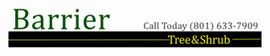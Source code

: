 <?xml version="1.0" encoding="utf-8"?>
<svg viewBox="0 0 500 500" xmlns="http://www.w3.org/2000/svg">
  <rect x="0.493" y="157.703" width="499.239" height="30.485" style="stroke: rgb(0, 0, 0);"/>
  <path d="M 311.424 160.094 L 326.217 160.094 L 326.217 164.852 L 324.877 164.852 Q 324.577 163.676 324.283 162.992 Q 323.989 162.309 323.661 161.953 Q 323.333 161.598 322.957 161.447 Q 322.581 161.297 321.829 161.297 L 320.092 161.297 L 320.092 175.297 Q 320.092 176.104 320.181 176.582 Q 320.27 177.061 320.455 177.341 Q 320.639 177.621 320.954 177.778 Q 321.268 177.936 321.938 178.086 L 321.938 178.756 L 315.69 178.756 L 315.69 178.086 Q 316.1 177.99 316.415 177.881 Q 316.729 177.772 316.927 177.614 Q 317.126 177.457 317.255 177.211 Q 317.385 176.965 317.46 176.541 Q 317.536 176.117 317.536 175.297 L 317.536 161.297 L 315.813 161.297 Q 315.17 161.297 314.753 161.42 Q 314.336 161.543 313.981 161.933 Q 313.626 162.322 313.332 163.04 Q 313.038 163.758 312.778 164.852 L 311.424 164.852 Z M 330.768 167.955 L 330.959 167.996 Q 331.711 167.08 332.354 166.554 Q 332.996 166.027 333.741 165.74 Q 334.487 165.453 335.43 165.453 Q 336.223 165.453 336.865 165.535 L 336.865 168.68 L 335.321 168.68 Q 334.992 167.942 334.623 167.607 Q 334.254 167.272 333.612 167.272 Q 333.119 167.272 332.634 167.559 Q 332.149 167.846 331.698 168.393 Q 331.246 168.94 331.075 169.418 Q 330.905 169.897 330.905 170.553 L 330.905 175.338 Q 330.905 176.582 331.055 177.054 Q 331.205 177.526 331.554 177.744 Q 331.903 177.963 332.6 178.086 L 332.6 178.756 L 327.09 178.756 L 327.09 178.086 Q 327.61 177.922 327.835 177.799 Q 328.061 177.676 328.225 177.457 Q 328.389 177.238 328.471 176.787 Q 328.553 176.336 328.553 175.379 L 328.553 169.418 Q 328.553 168.543 328.526 168.01 Q 328.498 167.477 328.334 167.155 Q 328.17 166.834 327.835 166.677 Q 327.5 166.52 326.885 166.41 L 326.885 165.699 L 330.084 165.563 L 330.918 165.563 Z M 348.776 176.432 Q 347.901 177.348 347.17 177.867 Q 346.438 178.387 345.563 178.681 Q 344.688 178.975 343.636 178.975 Q 340.819 178.975 339.384 177.286 Q 337.948 175.598 337.948 172.303 Q 337.948 170.266 338.68 168.707 Q 339.411 167.149 340.765 166.301 Q 342.118 165.453 343.882 165.453 Q 345.263 165.453 346.233 165.891 Q 347.204 166.328 347.785 167.087 Q 348.366 167.846 348.687 169.001 Q 349.009 170.156 349.05 172.016 L 340.436 172.016 L 340.436 172.262 Q 340.436 173.875 340.799 174.976 Q 341.161 176.076 341.988 176.698 Q 342.815 177.32 344.142 177.32 Q 345.263 177.32 346.158 176.903 Q 347.054 176.486 347.942 175.543 Z M 346.479 170.881 Q 346.397 169.404 346.11 168.468 Q 345.823 167.531 345.249 167.032 Q 344.675 166.533 343.745 166.533 Q 342.337 166.533 341.496 167.661 Q 340.655 168.789 340.505 170.881 Z M 362.028 176.432 Q 361.153 177.348 360.422 177.867 Q 359.69 178.387 358.815 178.681 Q 357.94 178.975 356.888 178.975 Q 354.071 178.975 352.636 177.286 Q 351.2 175.598 351.2 172.303 Q 351.2 170.266 351.932 168.707 Q 352.663 167.149 354.017 166.301 Q 355.37 165.453 357.134 165.453 Q 358.515 165.453 359.485 165.891 Q 360.456 166.328 361.037 167.087 Q 361.618 167.846 361.94 169.001 Q 362.261 170.156 362.302 172.016 L 353.689 172.016 L 353.689 172.262 Q 353.689 173.875 354.051 174.976 Q 354.413 176.076 355.24 176.698 Q 356.067 177.32 357.394 177.32 Q 358.515 177.32 359.41 176.903 Q 360.306 176.486 361.194 175.543 Z M 359.732 170.881 Q 359.649 169.404 359.362 168.468 Q 359.075 167.531 358.501 167.032 Q 357.927 166.533 356.997 166.533 Q 355.589 166.533 354.748 167.661 Q 353.907 168.789 353.757 170.881 Z M 376.427 176.897 Q 375.033 178.018 373.727 178.496 Q 372.421 178.975 370.835 178.975 Q 369.181 178.975 367.951 178.407 Q 366.72 177.84 366.071 176.801 Q 365.421 175.762 365.421 174.354 Q 365.421 173.233 365.838 172.323 Q 366.255 171.414 367.178 170.553 Q 368.101 169.692 369.687 168.776 Q 368.689 167.463 368.265 166.39 Q 367.841 165.317 367.841 164.195 Q 367.841 162.924 368.497 161.946 Q 369.154 160.969 370.364 160.422 Q 371.574 159.875 373.05 159.875 Q 373.966 159.875 374.766 160.06 Q 375.566 160.244 376.161 160.654 Q 376.755 161.065 377.097 161.721 Q 377.439 162.377 377.439 163.32 Q 377.439 163.772 377.343 164.189 Q 377.247 164.606 377.056 164.982 Q 376.865 165.358 376.557 165.754 Q 376.249 166.151 375.709 166.615 Q 375.169 167.08 374.335 167.6 Q 373.501 168.119 372.49 168.693 Q 373.173 169.609 374.54 171.236 Q 375.908 172.863 377.289 174.381 Q 378.205 173.438 378.649 172.494 Q 379.093 171.551 379.093 170.553 Q 379.093 169.842 378.765 169.486 Q 378.437 169.131 377.712 169.049 L 377.712 168.379 L 381.609 168.379 L 381.609 169.049 Q 381.609 169.24 381.472 169.856 Q 381.39 170.252 381.267 170.649 Q 381.144 171.031 380.98 171.414 Q 380.816 171.797 380.611 172.166 Q 380.406 172.563 380.146 172.945 Q 379.886 173.328 379.585 173.711 Q 379.271 174.108 378.888 174.504 Q 378.519 174.901 378.095 175.297 Q 378.765 176.076 379.264 176.514 Q 379.763 176.951 380.153 177.136 Q 380.542 177.32 380.966 177.32 Q 381.376 177.32 381.752 177.129 Q 382.128 176.938 382.757 176.404 L 383.386 177.184 Q 382.566 178.031 381.67 178.503 Q 380.775 178.975 379.955 178.975 Q 379.285 178.975 378.786 178.797 Q 378.287 178.619 377.767 178.209 Q 377.247 177.799 376.427 176.897 Z M 371.724 167.764 Q 373.474 166.834 374.37 165.768 Q 375.265 164.701 375.265 163.539 Q 375.265 162.76 374.971 162.193 Q 374.677 161.625 374.13 161.331 Q 373.583 161.037 372.886 161.037 Q 372.08 161.037 371.457 161.386 Q 370.835 161.734 370.487 162.398 Q 370.138 163.061 370.138 163.963 Q 370.138 164.797 370.487 165.672 Q 370.835 166.547 371.724 167.764 Z M 370.439 169.76 Q 369.099 170.635 368.484 171.599 Q 367.869 172.563 367.869 173.793 Q 367.869 174.928 368.333 175.755 Q 368.798 176.582 369.605 176.992 Q 370.412 177.402 371.423 177.402 Q 372.613 177.402 373.57 177.088 Q 374.527 176.774 375.607 175.981 Q 375.169 175.488 374.349 174.531 L 372.093 171.838 Q 371.533 171.154 371.095 170.608 Z M 387.109 174.504 Q 387.382 175.707 387.847 176.404 Q 388.312 177.102 389.05 177.437 Q 389.789 177.772 390.951 177.772 Q 392.55 177.772 393.405 176.938 Q 394.259 176.104 394.259 174.504 Q 394.259 173.479 393.904 172.781 Q 393.548 172.084 392.742 171.469 Q 391.935 170.854 390.281 170.033 Q 388.681 169.24 387.752 168.482 Q 386.822 167.723 386.364 166.834 Q 385.906 165.945 385.906 164.893 Q 385.906 163.361 386.624 162.234 Q 387.341 161.106 388.729 160.49 Q 390.117 159.875 391.908 159.875 Q 392.947 159.875 393.938 159.984 Q 394.929 160.094 396.419 160.477 L 396.419 164.168 L 395.066 164.168 Q 394.752 162.965 394.273 162.295 Q 393.794 161.625 393.152 161.359 Q 392.509 161.092 391.484 161.092 Q 390.595 161.092 389.891 161.42 Q 389.187 161.748 388.777 162.411 Q 388.367 163.074 388.367 163.99 Q 388.367 164.961 388.715 165.631 Q 389.064 166.301 389.802 166.875 Q 390.541 167.449 391.99 168.16 Q 393.74 169.035 394.704 169.787 Q 395.668 170.539 396.208 171.503 Q 396.748 172.467 396.748 173.752 Q 396.748 175.188 396.296 176.179 Q 395.845 177.17 395.045 177.792 Q 394.246 178.414 393.131 178.694 Q 392.017 178.975 390.691 178.975 Q 388.544 178.975 385.742 178.25 L 385.742 174.504 Z M 402.697 167.832 L 402.752 167.846 Q 403.818 166.766 404.44 166.335 Q 405.062 165.904 405.671 165.686 Q 406.279 165.467 406.976 165.467 Q 407.728 165.467 408.316 165.645 Q 408.904 165.822 409.348 166.185 Q 409.793 166.547 410.073 167.073 Q 410.353 167.6 410.49 168.331 Q 410.627 169.063 410.627 170.184 L 410.627 175.338 Q 410.627 176.527 410.729 176.958 Q 410.832 177.389 411.098 177.628 Q 411.365 177.867 412.172 178.086 L 412.172 178.756 L 406.785 178.756 L 406.785 178.086 Q 407.318 177.922 407.55 177.799 Q 407.783 177.676 407.94 177.457 Q 408.097 177.238 408.186 176.78 Q 408.275 176.322 408.275 175.393 L 408.275 171.811 Q 408.275 169.992 408.09 169.028 Q 407.906 168.065 407.366 167.586 Q 406.826 167.108 405.855 167.108 Q 405.308 167.108 404.871 167.299 Q 404.433 167.49 403.859 167.983 Q 403.285 168.475 402.991 168.994 Q 402.697 169.514 402.697 170.102 L 402.697 175.338 Q 402.697 176.268 402.745 176.664 Q 402.793 177.061 402.929 177.327 Q 403.066 177.594 403.346 177.765 Q 403.627 177.936 404.215 178.086 L 404.215 178.756 L 398.8 178.756 L 398.8 178.086 Q 399.402 177.922 399.662 177.772 Q 399.922 177.621 400.065 177.389 Q 400.209 177.156 400.277 176.719 Q 400.345 176.281 400.345 175.338 L 400.345 163.895 Q 400.345 162.582 400.325 162.063 Q 400.304 161.543 400.215 161.181 Q 400.127 160.818 399.969 160.613 Q 399.812 160.408 399.546 160.285 Q 399.279 160.162 398.582 160.039 L 398.582 159.328 L 401.877 159.192 L 402.697 159.192 Z M 417.767 167.955 L 417.958 167.996 Q 418.71 167.08 419.353 166.554 Q 419.995 166.027 420.74 165.74 Q 421.485 165.453 422.429 165.453 Q 423.222 165.453 423.864 165.535 L 423.864 168.68 L 422.319 168.68 Q 421.991 167.942 421.622 167.607 Q 421.253 167.272 420.61 167.272 Q 420.118 167.272 419.633 167.559 Q 419.147 167.846 418.696 168.393 Q 418.245 168.94 418.074 169.418 Q 417.903 169.897 417.903 170.553 L 417.903 175.338 Q 417.903 176.582 418.054 177.054 Q 418.204 177.526 418.553 177.744 Q 418.901 177.963 419.599 178.086 L 419.599 178.756 L 414.089 178.756 L 414.089 178.086 Q 414.608 177.922 414.834 177.799 Q 415.06 177.676 415.224 177.457 Q 415.388 177.238 415.47 176.787 Q 415.552 176.336 415.552 175.379 L 415.552 169.418 Q 415.552 168.543 415.524 168.01 Q 415.497 167.477 415.333 167.155 Q 415.169 166.834 414.834 166.677 Q 414.499 166.52 413.884 166.41 L 413.884 165.699 L 417.083 165.563 L 417.917 165.563 Z M 424.93 165.686 L 428.826 165.686 L 428.826 172.645 Q 428.826 174.244 428.949 175.078 Q 429.073 175.912 429.319 176.336 Q 429.565 176.76 430.016 177.047 Q 430.467 177.334 431.26 177.334 Q 431.78 177.334 432.258 177.129 Q 432.737 176.924 433.324 176.411 Q 433.912 175.899 434.165 175.393 Q 434.418 174.887 434.418 174.217 L 434.418 169.09 Q 434.418 168.311 434.377 167.914 Q 434.336 167.518 434.24 167.278 Q 434.145 167.039 434.015 166.889 Q 433.885 166.738 433.646 166.615 Q 433.406 166.492 432.873 166.356 L 432.873 165.686 L 436.77 165.686 L 436.77 175.024 Q 436.77 176.076 436.811 176.541 Q 436.852 177.006 436.989 177.279 Q 437.125 177.553 437.412 177.724 Q 437.699 177.895 438.438 178.045 L 438.438 178.756 L 435.307 178.893 L 434.473 178.893 L 434.555 176.651 L 434.35 176.596 Q 433.215 177.826 432.183 178.401 Q 431.151 178.975 430.112 178.975 Q 428.867 178.975 428.061 178.483 Q 427.254 177.99 426.858 177.013 Q 426.461 176.035 426.461 174.258 L 426.461 169.09 Q 426.461 167.942 426.372 167.511 Q 426.283 167.08 426.031 166.827 Q 425.778 166.574 424.93 166.356 Z M 443.757 167.832 L 443.812 167.846 Q 444.769 166.848 445.405 166.397 Q 446.04 165.945 446.717 165.706 Q 447.394 165.467 448.201 165.467 Q 449.664 165.467 450.709 166.212 Q 451.755 166.957 452.323 168.447 Q 452.89 169.938 452.89 172.098 Q 452.89 174.326 452.213 175.864 Q 451.537 177.402 450.217 178.189 Q 448.898 178.975 447.093 178.975 Q 446.081 178.975 445.186 178.79 Q 444.29 178.606 443.306 178.141 L 442.349 178.975 L 441.406 178.756 L 441.406 163.895 Q 441.406 162.582 441.385 162.063 Q 441.365 161.543 441.276 161.181 Q 441.187 160.818 441.03 160.613 Q 440.872 160.408 440.606 160.285 Q 440.339 160.162 439.642 160.039 L 439.642 159.328 L 442.951 159.192 L 443.757 159.192 Z M 443.757 173.834 Q 443.757 174.887 443.853 175.509 Q 443.949 176.131 444.174 176.541 Q 444.4 176.951 444.831 177.293 Q 445.261 177.635 445.794 177.765 Q 446.328 177.895 446.984 177.895 Q 448.624 177.895 449.472 176.555 Q 450.32 175.215 450.32 172.535 Q 450.32 169.828 449.547 168.468 Q 448.775 167.108 447.216 167.108 Q 446.437 167.108 445.89 167.347 Q 445.343 167.586 444.803 168.092 Q 444.263 168.598 444.01 169.09 Q 443.757 169.582 443.757 170.211 Z" transform="matrix(0.861327, 0, 0, 0.859156, 47.08422, 27.852615)" style="fill: rgb(247, 246, 12);"/>
  <path style="fill: rgb(216, 216, 216); stroke: rgb(247, 246, 12); transform-origin: 159.19px 174.049px;" d="M 0.168 174.17 L 318.212 173.928"/>
  <path style="fill: rgb(216, 216, 216); stroke: rgb(247, 246, 12); transform-origin: 225.142px 240.091px;" d="M 442.553 172.948 L 498.26 172.562"/>
  <path d="M 12.838 146.867 L 12.838 145.192 Q 14.957 144.645 15.675 143.979 Q 16.392 143.312 16.615 142.082 Q 16.837 140.851 16.837 138.322 L 16.837 108.757 Q 16.837 106.398 16.666 105.322 Q 16.495 104.245 16.102 103.647 Q 15.709 103.049 15.059 102.69 Q 14.41 102.331 12.838 101.887 L 12.838 100.212 L 31.534 100.212 Q 36.969 100.212 40.267 101.374 Q 43.565 102.536 45.172 104.809 Q 46.778 107.082 46.778 110.671 Q 46.778 113.644 45.633 115.832 Q 44.488 118.019 42.642 119.455 Q 40.797 120.89 37.891 122.121 L 37.891 122.429 Q 42.54 123.83 44.932 126.752 Q 47.325 129.675 47.325 133.708 Q 47.325 138.356 45.257 141.296 Q 43.189 144.235 39.464 145.551 Q 35.738 146.867 30.44 146.867 Z M 29.21 121.13 Q 34.405 121.13 37.157 118.617 Q 39.908 116.105 39.908 111.32 Q 39.908 108.962 39.139 107.407 Q 38.37 105.851 37.02 104.929 Q 35.67 104.006 33.824 103.613 Q 31.978 103.22 29.825 103.22 Q 28.526 103.22 26.407 103.288 Q 24.288 103.356 23.228 103.425 L 23.228 121.13 Z M 23.228 143.62 Q 25.723 143.859 28.8 143.859 Q 33.277 143.859 35.755 142.731 Q 38.233 141.603 39.344 139.399 Q 40.455 137.194 40.455 133.879 Q 40.455 130.563 39.242 128.41 Q 38.028 126.257 35.499 125.197 Q 32.97 124.138 28.526 124.138 L 23.228 124.138 Z M 75.959 141.979 L 75.446 141.843 Q 72.472 144.885 69.857 146.149 Q 67.243 147.414 64.303 147.414 Q 61.706 147.414 59.723 146.406 Q 57.741 145.397 56.681 143.569 Q 55.622 141.74 55.622 139.347 Q 55.622 134.357 60.561 131.64 Q 65.5 128.923 75.377 128.478 L 75.377 126.257 Q 75.377 122.702 74.694 120.651 Q 74.01 118.6 72.541 117.643 Q 71.071 116.686 68.61 116.686 Q 65.944 116.686 64.32 118.088 Q 62.697 119.489 61.876 122.292 L 57.399 122.292 L 57.399 117.848 Q 60.68 116.139 62.868 115.336 Q 65.055 114.533 67.243 114.072 Q 69.43 113.61 71.686 113.61 Q 75.07 113.61 77.121 114.687 Q 79.171 115.763 80.197 117.985 Q 81.222 120.207 81.222 124.684 L 81.222 136.579 Q 81.222 139.108 81.256 140.151 Q 81.291 141.193 81.461 142.082 Q 81.632 142.971 81.974 143.5 Q 82.316 144.03 82.982 144.406 Q 83.649 144.782 85.153 145.192 L 85.153 146.867 L 75.788 146.867 Z M 75.377 131.281 Q 68.439 131.349 64.987 133.127 Q 61.535 134.904 61.535 138.493 Q 61.535 140.441 62.321 141.569 Q 63.107 142.697 64.303 143.124 Q 65.5 143.552 67.14 143.552 Q 69.464 143.552 71.361 142.424 Q 73.258 141.296 74.318 139.553 Q 75.377 137.809 75.377 136.1 Z M 101.003 119.865 L 101.481 119.968 Q 103.361 117.678 104.967 116.362 Q 106.574 115.046 108.437 114.328 Q 110.299 113.61 112.658 113.61 Q 114.64 113.61 116.247 113.815 L 116.247 121.677 L 112.384 121.677 Q 111.564 119.831 110.641 118.993 Q 109.718 118.156 108.112 118.156 Q 106.881 118.156 105.668 118.874 Q 104.455 119.592 103.327 120.959 Q 102.199 122.326 101.772 123.522 Q 101.344 124.719 101.344 126.359 L 101.344 138.322 Q 101.344 141.432 101.72 142.612 Q 102.096 143.791 102.968 144.338 Q 103.839 144.885 105.583 145.192 L 105.583 146.867 L 91.808 146.867 L 91.808 145.192 Q 93.107 144.782 93.671 144.474 Q 94.235 144.167 94.645 143.62 Q 95.055 143.073 95.26 141.945 Q 95.465 140.817 95.465 138.425 L 95.465 123.522 Q 95.465 121.335 95.397 120.002 Q 95.329 118.669 94.919 117.866 Q 94.508 117.062 93.671 116.669 Q 92.834 116.276 91.296 116.003 L 91.296 114.225 L 99.294 113.884 L 101.379 113.884 Z M 131.354 119.865 L 131.833 119.968 Q 133.713 117.678 135.319 116.362 Q 136.926 115.046 138.789 114.328 Q 140.651 113.61 143.01 113.61 Q 144.992 113.61 146.599 113.815 L 146.599 121.677 L 142.736 121.677 Q 141.916 119.831 140.993 118.993 Q 140.07 118.156 138.464 118.156 Q 137.233 118.156 136.02 118.874 Q 134.807 119.592 133.679 120.959 Q 132.551 122.326 132.123 123.522 Q 131.696 124.719 131.696 126.359 L 131.696 138.322 Q 131.696 141.432 132.072 142.612 Q 132.448 143.791 133.32 144.338 Q 134.191 144.885 135.935 145.192 L 135.935 146.867 L 122.16 146.867 L 122.16 145.192 Q 123.459 144.782 124.023 144.474 Q 124.587 144.167 124.997 143.62 Q 125.407 143.073 125.612 141.945 Q 125.817 140.817 125.817 138.425 L 125.817 123.522 Q 125.817 121.335 125.749 120.002 Q 125.681 118.669 125.27 117.866 Q 124.86 117.062 124.023 116.669 Q 123.186 116.276 121.647 116.003 L 121.647 114.225 L 129.645 113.884 L 131.73 113.884 Z M 162.253 100.793 L 162.253 107.424 L 155.964 107.424 L 155.964 100.793 Z M 152.478 145.192 Q 153.811 144.782 154.375 144.474 Q 154.939 144.167 155.332 143.62 Q 155.725 143.073 155.947 141.945 Q 156.169 140.817 156.169 138.425 L 156.169 123.522 Q 156.169 121.335 156.101 120.002 Q 156.033 118.669 155.622 117.866 Q 155.212 117.062 154.375 116.669 Q 153.537 116.276 151.999 116.003 L 151.999 114.191 L 159.963 113.884 L 162.048 113.884 L 162.048 138.322 Q 162.048 141.262 162.322 142.407 Q 162.595 143.552 163.364 144.15 Q 164.133 144.748 165.876 145.192 L 165.876 146.867 L 152.478 146.867 Z M 200.63 141.056 Q 198.443 143.346 196.614 144.645 Q 194.786 145.944 192.598 146.679 Q 190.411 147.414 187.779 147.414 Q 180.738 147.414 177.149 143.193 Q 173.56 138.971 173.56 130.734 Q 173.56 125.641 175.389 121.745 Q 177.217 117.848 180.601 115.729 Q 183.985 113.61 188.394 113.61 Q 191.846 113.61 194.273 114.704 Q 196.7 115.798 198.152 117.695 Q 199.605 119.592 200.408 122.48 Q 201.211 125.368 201.314 130.016 L 179.781 130.016 L 179.781 130.632 Q 179.781 134.665 180.687 137.416 Q 181.592 140.168 183.66 141.723 Q 185.728 143.278 189.043 143.278 Q 191.846 143.278 194.085 142.236 Q 196.324 141.193 198.545 138.835 Z M 194.888 127.18 Q 194.683 123.488 193.965 121.147 Q 193.248 118.805 191.812 117.558 Q 190.376 116.31 188.052 116.31 Q 184.532 116.31 182.43 119.13 Q 180.328 121.95 179.952 127.18 Z M 218.097 119.865 L 218.576 119.968 Q 220.456 117.678 222.062 116.362 Q 223.669 115.046 225.532 114.328 Q 227.394 113.61 229.753 113.61 Q 231.735 113.61 233.342 113.815 L 233.342 121.677 L 229.479 121.677 Q 228.659 119.831 227.736 118.993 Q 226.813 118.156 225.207 118.156 Q 223.976 118.156 222.763 118.874 Q 221.55 119.592 220.422 120.959 Q 219.294 122.326 218.866 123.522 Q 218.439 124.719 218.439 126.359 L 218.439 138.322 Q 218.439 141.432 218.815 142.612 Q 219.191 143.791 220.063 144.338 Q 220.934 144.885 222.678 145.192 L 222.678 146.867 L 208.903 146.867 L 208.903 145.192 Q 210.202 144.782 210.766 144.474 Q 211.33 144.167 211.74 143.62 Q 212.15 143.073 212.355 141.945 Q 212.56 140.817 212.56 138.425 L 212.56 123.522 Q 212.56 121.335 212.492 120.002 Q 212.424 118.669 212.013 117.866 Q 211.603 117.062 210.766 116.669 Q 209.928 116.276 208.39 116.003 L 208.39 114.225 L 216.388 113.884 L 218.473 113.884 Z" transform="matrix(0.861327, 0, 0, 0.859156, -0.97321, 26.505199)" style="fill: rgb(0, 81, 0);"/>
  <path d="M 276.173 139.862 L 276.173 142.432 L 275.255 142.432 Q 275.032 141.625 274.689 141.147 Q 274.345 140.67 273.891 140.465 Q 273.436 140.261 272.796 140.261 Q 271.84 140.261 271.094 140.897 Q 270.347 141.532 269.92 142.808 Q 269.493 144.084 269.493 145.893 Q 269.493 147.711 269.846 148.996 Q 270.198 150.281 270.885 150.935 Q 271.571 151.589 272.573 151.589 Q 273.334 151.589 273.817 151.371 Q 274.299 151.153 274.628 150.68 Q 274.958 150.207 275.255 149.288 L 276.173 149.288 L 276.173 151.942 Q 275.301 152.174 274.387 152.289 Q 273.473 152.405 272.379 152.405 Q 270.022 152.405 268.816 150.81 Q 267.61 149.214 267.61 146.05 Q 267.61 144.065 268.236 142.571 Q 268.862 141.078 270.078 140.261 Q 271.293 139.445 272.982 139.445 Q 273.826 139.445 274.54 139.533 Q 275.255 139.621 276.173 139.862 Z M 283.828 150.93 L 283.689 150.893 Q 282.882 151.719 282.172 152.062 Q 281.462 152.405 280.665 152.405 Q 279.96 152.405 279.421 152.132 Q 278.883 151.858 278.596 151.362 Q 278.308 150.865 278.308 150.216 Q 278.308 148.861 279.649 148.124 Q 280.989 147.386 283.671 147.266 L 283.671 146.663 Q 283.671 145.698 283.485 145.141 Q 283.299 144.585 282.9 144.325 Q 282.502 144.065 281.834 144.065 Q 281.11 144.065 280.669 144.445 Q 280.229 144.826 280.006 145.587 L 278.791 145.587 L 278.791 144.381 Q 279.681 143.917 280.275 143.699 Q 280.869 143.481 281.462 143.355 Q 282.056 143.23 282.669 143.23 Q 283.587 143.23 284.144 143.522 Q 284.7 143.815 284.979 144.418 Q 285.257 145.021 285.257 146.236 L 285.257 149.465 Q 285.257 150.151 285.266 150.434 Q 285.275 150.717 285.322 150.958 Q 285.368 151.199 285.461 151.343 Q 285.554 151.487 285.735 151.589 Q 285.916 151.691 286.324 151.802 L 286.324 152.257 L 283.782 152.257 Z M 283.671 148.027 Q 281.787 148.045 280.85 148.528 Q 279.913 149.01 279.913 149.984 Q 279.913 150.513 280.127 150.819 Q 280.34 151.125 280.665 151.241 Q 280.989 151.357 281.435 151.357 Q 282.066 151.357 282.58 151.051 Q 283.095 150.745 283.383 150.272 Q 283.671 149.799 283.671 149.335 Z M 290.603 149.938 Q 290.603 150.736 290.677 151.046 Q 290.751 151.357 290.96 151.519 Q 291.169 151.682 291.642 151.802 L 291.642 152.257 L 287.959 152.257 L 287.959 151.802 Q 288.423 151.682 288.604 151.552 Q 288.785 151.422 288.863 151.241 Q 288.942 151.06 288.975 150.749 Q 289.007 150.439 289.007 149.938 L 289.007 142.173 Q 289.007 141.282 288.993 140.929 Q 288.979 140.577 288.919 140.331 Q 288.859 140.085 288.752 139.946 Q 288.645 139.807 288.465 139.723 Q 288.284 139.64 287.81 139.556 L 287.81 139.074 L 290.046 138.981 L 290.603 138.981 Z M 296.133 149.938 Q 296.133 150.736 296.207 151.046 Q 296.281 151.357 296.49 151.519 Q 296.699 151.682 297.172 151.802 L 297.172 152.257 L 293.489 152.257 L 293.489 151.802 Q 293.953 151.682 294.134 151.552 Q 294.315 151.422 294.393 151.241 Q 294.472 151.06 294.505 150.749 Q 294.537 150.439 294.537 149.938 L 294.537 142.173 Q 294.537 141.282 294.523 140.929 Q 294.509 140.577 294.449 140.331 Q 294.389 140.085 294.282 139.946 Q 294.175 139.807 293.995 139.723 Q 293.814 139.64 293.34 139.556 L 293.34 139.074 L 295.576 138.981 L 296.133 138.981 Z M 303.088 139.593 L 313.126 139.593 L 313.126 142.822 L 312.217 142.822 Q 312.013 142.024 311.814 141.56 Q 311.614 141.096 311.392 140.855 Q 311.169 140.614 310.914 140.512 Q 310.659 140.41 310.148 140.41 L 308.97 140.41 L 308.97 149.91 Q 308.97 150.457 309.03 150.782 Q 309.091 151.107 309.216 151.297 Q 309.341 151.487 309.555 151.594 Q 309.768 151.7 310.223 151.802 L 310.223 152.257 L 305.983 152.257 L 305.983 151.802 Q 306.261 151.737 306.475 151.663 Q 306.688 151.589 306.822 151.482 Q 306.957 151.376 307.045 151.209 Q 307.133 151.042 307.184 150.754 Q 307.235 150.466 307.235 149.91 L 307.235 140.41 L 306.066 140.41 Q 305.63 140.41 305.347 140.493 Q 305.064 140.577 304.823 140.841 Q 304.582 141.106 304.383 141.593 Q 304.183 142.08 304.007 142.822 L 303.088 142.822 Z M 317.512 152.405 Q 315.582 152.405 314.566 151.269 Q 313.55 150.132 313.55 147.906 Q 313.55 146.375 314.084 145.318 Q 314.617 144.26 315.545 143.745 Q 316.473 143.23 317.66 143.23 Q 319.645 143.23 320.666 144.385 Q 321.686 145.54 321.686 147.702 Q 321.686 149.242 321.176 150.299 Q 320.666 151.357 319.729 151.881 Q 318.792 152.405 317.512 152.405 Z M 315.304 147.711 Q 315.304 149.622 315.911 150.647 Q 316.519 151.673 317.651 151.673 Q 318.272 151.673 318.708 151.371 Q 319.144 151.07 319.418 150.559 Q 319.692 150.049 319.812 149.376 Q 319.933 148.704 319.933 147.971 Q 319.933 146.607 319.631 145.707 Q 319.33 144.807 318.81 144.385 Q 318.291 143.963 317.623 143.963 Q 316.5 143.963 315.902 144.937 Q 315.304 145.911 315.304 147.711 Z M 330.208 142.173 Q 330.208 141.282 330.194 140.929 Q 330.18 140.577 330.12 140.331 Q 330.06 140.085 329.953 139.946 Q 329.846 139.807 329.665 139.723 Q 329.484 139.64 329.011 139.556 L 329.011 139.074 L 331.256 138.981 L 331.804 138.981 L 331.804 149.724 Q 331.804 150.448 331.832 150.759 Q 331.859 151.07 331.952 151.255 Q 332.045 151.441 332.245 151.557 Q 332.444 151.673 332.945 151.775 L 332.945 152.257 L 330.755 152.35 L 330.199 152.35 L 330.31 150.828 L 330.171 150.791 Q 329.587 151.413 329.155 151.724 Q 328.724 152.034 328.237 152.22 Q 327.75 152.405 327.193 152.405 Q 325.672 152.405 324.846 151.25 Q 324.02 150.095 324.02 147.915 Q 324.02 146.394 324.558 145.331 Q 325.096 144.269 326.01 143.75 Q 326.924 143.23 328.065 143.23 Q 328.677 143.23 329.178 143.328 Q 329.679 143.425 330.208 143.648 Z M 330.208 146.756 Q 330.208 146.032 330.143 145.596 Q 330.078 145.16 329.925 144.863 Q 329.772 144.566 329.512 144.362 Q 329.253 144.158 328.942 144.065 Q 328.631 143.972 328.195 143.972 Q 327.007 143.972 326.386 144.923 Q 325.764 145.874 325.764 147.655 Q 325.764 149.437 326.275 150.364 Q 326.785 151.292 327.824 151.292 Q 328.232 151.292 328.501 151.223 Q 328.77 151.153 329.03 151 Q 329.29 150.847 329.559 150.578 Q 329.828 150.309 329.953 150.086 Q 330.078 149.863 330.143 149.576 Q 330.208 149.288 330.208 148.834 Z M 340.218 150.93 L 340.079 150.893 Q 339.272 151.719 338.562 152.062 Q 337.852 152.405 337.055 152.405 Q 336.35 152.405 335.811 152.132 Q 335.273 151.858 334.986 151.362 Q 334.698 150.865 334.698 150.216 Q 334.698 148.861 336.039 148.124 Q 337.379 147.386 340.06 147.266 L 340.06 146.663 Q 340.06 145.698 339.875 145.141 Q 339.689 144.585 339.29 144.325 Q 338.892 144.065 338.224 144.065 Q 337.5 144.065 337.059 144.445 Q 336.619 144.826 336.396 145.587 L 335.181 145.587 L 335.181 144.381 Q 336.071 143.917 336.665 143.699 Q 337.259 143.481 337.852 143.355 Q 338.446 143.23 339.059 143.23 Q 339.977 143.23 340.534 143.522 Q 341.09 143.815 341.369 144.418 Q 341.647 145.021 341.647 146.236 L 341.647 149.465 Q 341.647 150.151 341.656 150.434 Q 341.665 150.717 341.712 150.958 Q 341.758 151.199 341.851 151.343 Q 341.944 151.487 342.125 151.589 Q 342.306 151.691 342.714 151.802 L 342.714 152.257 L 340.172 152.257 Z M 340.06 148.027 Q 338.177 148.045 337.24 148.528 Q 336.303 149.01 336.303 149.984 Q 336.303 150.513 336.517 150.819 Q 336.73 151.125 337.055 151.241 Q 337.379 151.357 337.825 151.357 Q 338.456 151.357 338.97 151.051 Q 339.485 150.745 339.773 150.272 Q 340.06 149.799 340.06 149.335 Z M 348.07 153.018 Q 347.56 154.168 347.078 154.882 Q 346.595 155.597 346.015 155.959 Q 345.435 156.32 344.638 156.32 Q 344.127 156.32 343.487 156.2 L 343.487 154.363 L 344.313 154.363 Q 344.424 154.743 344.591 154.892 Q 344.758 155.04 345.074 155.04 Q 345.352 155.04 345.57 154.934 Q 345.788 154.827 346.025 154.567 Q 346.261 154.307 346.581 153.769 Q 346.901 153.231 347.3 152.405 L 344.703 145.42 Q 344.452 144.742 344.299 144.473 Q 344.146 144.204 343.97 144.065 Q 343.793 143.926 343.432 143.842 L 343.432 143.388 L 347.207 143.388 L 347.207 143.842 Q 346.771 143.945 346.595 144.042 Q 346.419 144.139 346.335 144.292 Q 346.252 144.445 346.252 144.687 Q 346.252 144.937 346.312 145.206 Q 346.372 145.475 346.502 145.837 L 348.154 150.485 L 350.009 146.032 Q 350.167 145.661 350.255 145.35 Q 350.343 145.039 350.343 144.77 Q 350.343 144.371 350.125 144.167 Q 349.907 143.963 349.369 143.842 L 349.369 143.388 L 352.839 143.388 L 352.839 143.842 Q 352.477 143.917 352.282 144.07 Q 352.087 144.223 351.892 144.552 Q 351.698 144.882 351.429 145.475 Z M 360.651 147.563 Q 360.651 150.81 361.695 152.916 Q 362.738 155.022 364.881 155.736 L 364.659 156.45 Q 361.94 155.736 360.493 153.375 Q 359.046 151.014 359.046 147.655 Q 359.046 144.306 360.498 141.936 Q 361.95 139.566 364.659 138.851 L 364.909 139.566 Q 362.738 140.28 361.695 142.353 Q 360.651 144.427 360.651 147.563 Z M 372.994 145.568 L 373.012 145.689 Q 374.061 146.097 374.599 146.881 Q 375.137 147.665 375.137 148.769 Q 375.137 149.854 374.617 150.68 Q 374.098 151.506 373.11 151.955 Q 372.122 152.405 370.804 152.405 Q 369.57 152.405 368.638 151.993 Q 367.706 151.58 367.191 150.787 Q 366.676 149.993 366.676 148.917 Q 366.676 148.11 366.954 147.516 Q 367.232 146.923 367.682 146.538 Q 368.132 146.153 368.819 145.837 L 368.8 145.716 Q 366.806 144.854 366.806 142.757 Q 366.806 141.801 367.33 141.05 Q 367.854 140.299 368.823 139.872 Q 369.793 139.445 370.971 139.445 Q 372.307 139.445 373.216 139.821 Q 374.125 140.196 374.585 140.906 Q 375.044 141.616 375.044 142.609 Q 375.044 143.629 374.543 144.367 Q 374.042 145.104 372.994 145.568 Z M 368.55 142.674 Q 368.55 143.221 368.68 143.703 Q 368.81 144.186 369.097 144.538 Q 369.385 144.891 369.844 145.1 Q 370.303 145.308 370.971 145.308 Q 371.741 145.308 372.265 145.007 Q 372.79 144.705 373.045 144.125 Q 373.3 143.546 373.3 142.785 Q 373.3 141.95 372.998 141.37 Q 372.697 140.79 372.168 140.512 Q 371.639 140.234 370.953 140.234 Q 369.784 140.234 369.167 140.869 Q 368.55 141.505 368.55 142.674 Z M 368.448 148.759 Q 368.448 149.362 368.587 149.887 Q 368.726 150.411 369.028 150.791 Q 369.329 151.172 369.802 151.394 Q 370.275 151.617 370.953 151.617 Q 371.713 151.617 372.256 151.306 Q 372.799 150.995 373.082 150.383 Q 373.365 149.771 373.365 148.936 Q 373.365 148.045 373.059 147.4 Q 372.752 146.756 372.196 146.417 Q 371.639 146.078 370.906 146.078 Q 370.22 146.078 369.751 146.292 Q 369.283 146.505 368.99 146.867 Q 368.698 147.229 368.573 147.716 Q 368.448 148.203 368.448 148.759 Z M 381.694 152.405 Q 379.69 152.405 378.712 150.828 Q 377.733 149.251 377.733 146.041 Q 377.733 144.334 378.034 143.091 Q 378.336 141.848 378.879 141.036 Q 379.421 140.224 380.182 139.835 Q 380.943 139.445 381.843 139.445 Q 383.874 139.445 384.867 141.013 Q 385.86 142.581 385.86 145.754 Q 385.86 149.038 384.797 150.722 Q 383.735 152.405 381.694 152.405 Z M 379.542 145.763 Q 379.542 148.787 380.103 150.202 Q 380.664 151.617 381.843 151.617 Q 382.965 151.617 383.508 150.286 Q 384.051 148.954 384.051 146.162 Q 384.051 144.028 383.772 142.706 Q 383.494 141.384 382.998 140.809 Q 382.501 140.234 381.796 140.234 Q 381.156 140.234 380.725 140.614 Q 380.293 140.994 380.029 141.709 Q 379.765 142.423 379.653 143.448 Q 379.542 144.473 379.542 145.763 Z M 393.884 149.836 Q 393.884 150.374 393.944 150.647 Q 394.004 150.921 394.157 151.093 Q 394.311 151.264 394.598 151.362 Q 394.886 151.459 395.322 151.51 Q 395.758 151.561 396.472 151.58 L 396.472 152.257 L 389.616 152.257 L 389.616 151.58 Q 390.646 151.533 391.087 151.455 Q 391.527 151.376 391.759 151.218 Q 391.991 151.06 392.098 150.773 Q 392.205 150.485 392.205 149.836 L 392.205 142.312 Q 392.205 141.941 392.075 141.769 Q 391.945 141.597 391.694 141.597 Q 391.397 141.597 390.85 141.903 Q 390.303 142.21 389.496 142.748 L 389.087 142.033 L 393.429 139.445 L 393.939 139.445 Q 393.884 140.336 393.884 141.913 Z M 402.947 147.563 Q 402.947 144.427 401.908 142.353 Q 400.869 140.28 398.689 139.566 L 398.939 138.851 Q 401.648 139.566 403.1 141.936 Q 404.552 144.306 404.552 147.655 Q 404.552 151.014 403.105 153.375 Q 401.657 155.736 398.939 156.45 L 398.716 155.736 Q 400.859 155.022 401.903 152.916 Q 402.947 150.81 402.947 147.563 Z M 419.238 139.955 L 419.238 140.41 Q 417.809 140.41 416.705 141.022 Q 415.601 141.634 414.873 142.822 Q 414.144 144.009 413.848 145.642 L 413.94 145.679 Q 414.72 145.123 415.476 144.863 Q 416.232 144.603 417.113 144.603 Q 418.161 144.603 418.899 145.062 Q 419.637 145.522 420.008 146.352 Q 420.379 147.182 420.379 148.296 Q 420.379 149.502 419.915 150.425 Q 419.451 151.348 418.482 151.877 Q 417.512 152.405 416.093 152.405 Q 414.061 152.405 413.026 151.144 Q 411.992 149.882 411.992 147.424 Q 411.992 145.772 412.512 144.334 Q 413.031 142.896 413.987 141.825 Q 414.942 140.753 416.204 140.136 Q 417.466 139.519 418.857 139.445 Z M 416.473 145.577 Q 416.018 145.577 415.596 145.679 Q 415.174 145.781 414.803 145.976 Q 414.432 146.171 414.079 146.468 Q 413.968 146.57 413.912 146.681 Q 413.82 146.858 413.792 147.117 Q 413.764 147.377 413.764 147.989 Q 413.764 149.761 414.358 150.689 Q 414.952 151.617 416.158 151.617 Q 416.853 151.617 417.327 151.376 Q 417.8 151.134 418.092 150.712 Q 418.384 150.29 418.509 149.72 Q 418.635 149.149 418.635 148.481 Q 418.635 147.108 418.069 146.343 Q 417.503 145.577 416.473 145.577 Z M 423.151 142.219 L 423.151 140.456 Q 424.227 139.946 425.164 139.695 Q 426.101 139.445 426.973 139.445 Q 428.022 139.445 428.81 139.77 Q 429.599 140.094 430.016 140.702 Q 430.434 141.31 430.434 142.154 Q 430.434 142.943 430.118 143.541 Q 429.803 144.139 429.232 144.585 Q 428.662 145.03 427.753 145.457 L 427.753 145.54 Q 428.319 145.642 428.843 145.888 Q 429.367 146.134 429.775 146.524 Q 430.183 146.913 430.429 147.456 Q 430.675 147.999 430.675 148.695 Q 430.675 149.771 430.207 150.606 Q 429.738 151.441 428.773 151.923 Q 427.808 152.405 426.426 152.405 Q 425.628 152.405 424.705 152.225 Q 423.782 152.044 423.012 151.747 L 423.012 149.78 L 424.125 149.78 Q 424.45 150.745 424.983 151.181 Q 425.517 151.617 426.435 151.617 Q 427.641 151.617 428.258 150.958 Q 428.875 150.299 428.875 149.01 Q 428.875 147.655 428.059 146.941 Q 427.242 146.227 425.665 146.227 L 424.83 146.227 L 424.83 145.41 Q 426.083 145.336 426.941 144.928 Q 427.799 144.52 428.217 143.88 Q 428.634 143.239 428.634 142.442 Q 428.634 141.412 428.087 140.855 Q 427.539 140.299 426.491 140.299 Q 425.619 140.299 425.072 140.772 Q 424.524 141.245 424.264 142.219 Z M 434.051 142.219 L 434.051 140.456 Q 435.127 139.946 436.064 139.695 Q 437.001 139.445 437.873 139.445 Q 438.922 139.445 439.71 139.77 Q 440.499 140.094 440.916 140.702 Q 441.334 141.31 441.334 142.154 Q 441.334 142.943 441.018 143.541 Q 440.703 144.139 440.132 144.585 Q 439.562 145.03 438.653 145.457 L 438.653 145.54 Q 439.219 145.642 439.743 145.888 Q 440.267 146.134 440.675 146.524 Q 441.083 146.913 441.329 147.456 Q 441.575 147.999 441.575 148.695 Q 441.575 149.771 441.107 150.606 Q 440.638 151.441 439.673 151.923 Q 438.708 152.405 437.326 152.405 Q 436.528 152.405 435.605 152.225 Q 434.682 152.044 433.912 151.747 L 433.912 149.78 L 435.025 149.78 Q 435.35 150.745 435.883 151.181 Q 436.417 151.617 437.335 151.617 Q 438.541 151.617 439.158 150.958 Q 439.775 150.299 439.775 149.01 Q 439.775 147.655 438.959 146.941 Q 438.142 146.227 436.565 146.227 L 435.73 146.227 L 435.73 145.41 Q 436.983 145.336 437.841 144.928 Q 438.699 144.52 439.117 143.88 Q 439.534 143.239 439.534 142.442 Q 439.534 141.412 438.987 140.855 Q 438.439 140.299 437.391 140.299 Q 436.519 140.299 435.972 140.772 Q 435.424 141.245 435.164 142.219 Z M 448.783 148.091 L 444.478 148.091 L 444.478 146.653 L 448.783 146.653 Z M 459.685 140.039 L 454.285 152.322 L 452.94 152.322 L 452.94 151.867 L 457.94 141.282 L 457.94 141.143 L 453.858 141.143 Q 453.478 141.143 453.251 141.212 Q 453.023 141.282 452.87 141.412 Q 452.717 141.542 452.615 141.755 Q 452.513 141.968 452.337 142.599 L 451.539 142.599 L 451.725 139.593 L 459.685 139.593 Z M 463.97 151.895 L 463.97 151.441 Q 465.269 151.441 466.22 150.865 Q 467.171 150.29 467.75 149.163 Q 468.33 148.036 468.525 146.208 L 468.432 146.171 Q 467.653 146.728 466.897 146.987 Q 466.141 147.247 465.259 147.247 Q 464.211 147.247 463.473 146.788 Q 462.736 146.329 462.365 145.498 Q 461.994 144.668 461.994 143.555 Q 461.994 142.72 462.272 141.973 Q 462.55 141.226 463.098 140.665 Q 463.645 140.104 464.466 139.774 Q 465.287 139.445 466.382 139.445 Q 468.33 139.445 469.351 140.79 Q 470.371 142.135 470.371 144.659 Q 470.371 146.969 469.62 148.662 Q 468.868 150.355 467.514 151.297 Q 466.159 152.238 464.35 152.405 Z M 465.9 146.273 Q 466.252 146.273 466.572 146.213 Q 466.892 146.153 467.198 146.037 Q 467.504 145.921 467.797 145.74 Q 468.089 145.559 468.321 145.355 Q 468.404 145.28 468.469 145.16 Q 468.534 145.039 468.571 144.844 Q 468.608 144.65 468.608 144.232 Q 468.608 142.961 468.353 142.057 Q 468.098 141.152 467.574 140.693 Q 467.05 140.234 466.28 140.234 Q 465.584 140.234 465.102 140.475 Q 464.619 140.716 464.318 141.138 Q 464.016 141.56 463.877 142.131 Q 463.738 142.701 463.738 143.369 Q 463.738 144.752 464.304 145.512 Q 464.87 146.273 465.9 146.273 Z M 477.114 152.405 Q 475.11 152.405 474.132 150.828 Q 473.153 149.251 473.153 146.041 Q 473.153 144.334 473.454 143.091 Q 473.756 141.848 474.299 141.036 Q 474.841 140.224 475.602 139.835 Q 476.363 139.445 477.263 139.445 Q 479.294 139.445 480.287 141.013 Q 481.28 142.581 481.28 145.754 Q 481.28 149.038 480.217 150.722 Q 479.155 152.405 477.114 152.405 Z M 474.962 145.763 Q 474.962 148.787 475.523 150.202 Q 476.084 151.617 477.263 151.617 Q 478.385 151.617 478.928 150.286 Q 479.471 148.954 479.471 146.162 Q 479.471 144.028 479.192 142.706 Q 478.914 141.384 478.418 140.809 Q 477.921 140.234 477.216 140.234 Q 476.576 140.234 476.145 140.614 Q 475.713 140.994 475.449 141.709 Q 475.185 142.423 475.073 143.448 Q 474.962 144.473 474.962 145.763 Z M 485.76 151.895 L 485.76 151.441 Q 487.059 151.441 488.01 150.865 Q 488.961 150.29 489.54 149.163 Q 490.12 148.036 490.315 146.208 L 490.222 146.171 Q 489.443 146.728 488.687 146.987 Q 487.931 147.247 487.049 147.247 Q 486.001 147.247 485.263 146.788 Q 484.526 146.329 484.155 145.498 Q 483.784 144.668 483.784 143.555 Q 483.784 142.72 484.062 141.973 Q 484.34 141.226 484.888 140.665 Q 485.435 140.104 486.256 139.774 Q 487.077 139.445 488.172 139.445 Q 490.12 139.445 491.141 140.79 Q 492.161 142.135 492.161 144.659 Q 492.161 146.969 491.41 148.662 Q 490.658 150.355 489.304 151.297 Q 487.949 152.238 486.14 152.405 Z M 487.69 146.273 Q 488.042 146.273 488.362 146.213 Q 488.682 146.153 488.988 146.037 Q 489.294 145.921 489.587 145.74 Q 489.879 145.559 490.111 145.355 Q 490.194 145.28 490.259 145.16 Q 490.324 145.039 490.361 144.844 Q 490.398 144.65 490.398 144.232 Q 490.398 142.961 490.143 142.057 Q 489.888 141.152 489.364 140.693 Q 488.84 140.234 488.07 140.234 Q 487.374 140.234 486.892 140.475 Q 486.409 140.716 486.108 141.138 Q 485.806 141.56 485.667 142.131 Q 485.528 142.701 485.528 143.369 Q 485.528 144.752 486.094 145.512 Q 486.66 146.273 487.69 146.273 Z" style="fill: rgb(51, 51, 51);"/>
</svg>
